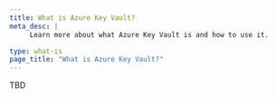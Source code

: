 ```yaml
---
title: What is Azure Key Vault?
meta_desc: |
     Learn more about what Azure Key Vault is and how to use it.

type: what-is
page_title: "What is Azure Key Vault?"
---
```


TBD